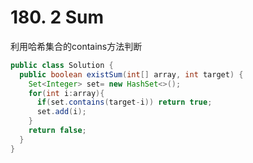 # 180. 2 Sum

利用哈希集合的contains方法判断

```java
public class Solution {
  public boolean existSum(int[] array, int target) {
    Set<Integer> set= new HashSet<>();
    for(int i:array){
      if(set.contains(target-i)) return true;
      set.add(i);
    }
    return false;
  }
}
